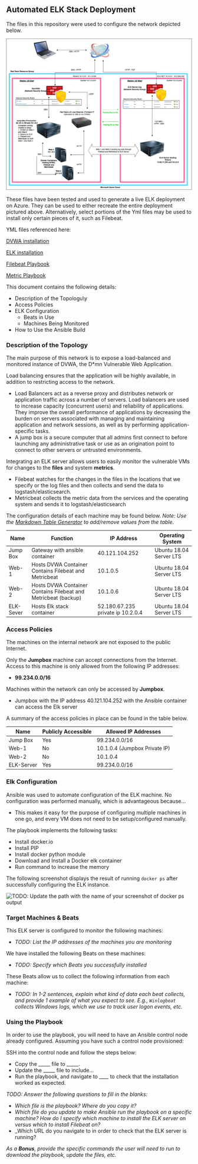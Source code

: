 ## Automated ELK Stack Deployment

The files in this repository were used to configure the network depicted below.

![](./Images/Unit_13.png)

These files have been tested and used to generate a live ELK deployment on Azure. They can be used to either recreate the entire deployment pictured above. Alternatively, select portions of the Yml files may be used to install only certain pieces of it, such as Filebeat.

YML files referenced here:

[DVWA installation](https://github.com/alishababbar13/CSBootCampt/blob/ffd5649f8ce560b493debba4d1ef21c684fec786/Ansible/DVWA-Installation.yml)

[ELK installation](https://github.com/alishababbar13/CSBootCampt/blob/ffd5649f8ce560b493debba4d1ef21c684fec786/Ansible/ELK-Installation.yml)

[Filebeat Playbook](https://github.com/alishababbar13/CSBootCampt/blob/f410143f2f4ac7a3a8561f0d6a5c9b8ba9e4b185/Ansible/roles/filebeat-playbook.yml)

[Metric Playbook](https://github.com/alishababbar13/CSBootCampt/blob/ffd5649f8ce560b493debba4d1ef21c684fec786/Ansible/roles/metricbeat-playbook.yml)


This document contains the following details:
- Description of the Topologu\y
- Access Policies
- ELK Configuration
  - Beats in Use
  - Machines Being Monitored
- How to Use the Ansible Build


### Description of the Topology

The main purpose of this network is to expose a load-balanced and monitored instance of DVWA, the D*mn Vulnerable Web Application.

Load balancing ensures that the application will be highly available, in addition to restricting access to the network.
- Load Balancers act as a reverse proxy and distributes network or application traffic across a number of servers. Load balancers are used to increase capacity (concurrent users) and reliability of applications. They improve the overall performance of applications by decreasing the burden on servers associated with managing and maintaining application and network sessions, as well as by performing application-specific tasks.
- A jump box is a secure computer that all admins first connect to before launching any administrative task or use as an origination point to connect to other servers or untrusted environments.

Integrating an ELK server allows users to easily monitor the vulnerable VMs for changes to the **files** and system **metrics**.
- Filebeat watches for the changes in the files in the locations that we specify or the log files and then collects and send the data to logstash/elasticsearch.
- Metricbeat collects the metric data from the services and the operating system and sends it to logstash/elasticsearch

The configuration details of each machine may be found below.
_Note: Use the [Markdown Table Generator](http://www.tablesgenerator.com/markdown_tables) to add/remove values from the table_.

| Name     | Function | IP Address | Operating System |
|----------|----------|------------|------------------|
| Jump Box | Gateway with ansible container |40.121.104.252| Ubuntu 18.04 Server LTS |
| Web-1    | Hosts DVWA Container Contains Filebeat and Metricbeat| 10.1.0.5 |  Ubuntu 18.04 Server LTS |
| Web-2    | Hosts DVWA Container Contains Filebeat and Metricbeat (backup) | 10.1.0.6 | Ubuntu 18.04 Server LTS |
| ELK-Sever | Hosts Elk stack container| 52.180.67.235  private ip 10.2.0.4 |  Ubuntu 18.04 Server LTS |

### Access Policies

The machines on the internal network are not exposed to the public Internet. 

Only the **Jumpbox** machine can accept connections from the Internet. Access to this machine is only allowed from the following IP addresses:
- **99.234.0.0/16**

Machines within the network can only be accessed by **Jumpbox**.
- Jumpbox with the IP address 40.121.104.252 with the Ansible container can access the Elk server

A summary of the access policies in place can be found in the table below.

| Name     | Publicly Accessible | Allowed IP Addresses |
|----------|---------------------|----------------------|
| Jump Box | Yes              | 99.234.0.0/16    |
| Web-1   | No                    |  10.1.0.4 (Jumpbox Private IP)  |
| Web-2   |   No                  |  10.1.0.4         |
| ELK-Server   |   Yes      |   99.234.0.0/16    |


### Elk Configuration

Ansible was used to automate configuration of the ELK machine. No configuration was performed manually, which is advantageous because...
- This makes it easy for the purpose of configuring multiple machines in one go, and every VM does not need to be setup/configured manually.

The playbook implements the following tasks:
- Install docker.io
- Install PIP
- Install docker python module
- Download and Install a Docker elk container
- Run command to increase the memory

The following screenshot displays the result of running `docker ps` after successfully configuring the ELK instance.

![TODO: Update the path with the name of your screenshot of docker ps output](Images/docker_ps_output.png)

### Target Machines & Beats
This ELK server is configured to monitor the following machines:
- _TODO: List the IP addresses of the machines you are monitoring_

We have installed the following Beats on these machines:
- _TODO: Specify which Beats you successfully installed_

These Beats allow us to collect the following information from each machine:
- _TODO: In 1-2 sentences, explain what kind of data each beat collects, and provide 1 example of what you expect to see. E.g., `Winlogbeat` collects Windows logs, which we use to track user logon events, etc._

### Using the Playbook
In order to use the playbook, you will need to have an Ansible control node already configured. Assuming you have such a control node provisioned: 

SSH into the control node and follow the steps below:
- Copy the _____ file to _____.
- Update the _____ file to include...
- Run the playbook, and navigate to ____ to check that the installation worked as expected.

_TODO: Answer the following questions to fill in the blanks:_
- _Which file is the playbook? Where do you copy it?_
- _Which file do you update to make Ansible run the playbook on a specific machine? How do I specify which machine to install the ELK server on versus which to install Filebeat on?_
- _Which URL do you navigate to in order to check that the ELK server is running?

_As a **Bonus**, provide the specific commands the user will need to run to download the playbook, update the files, etc._
